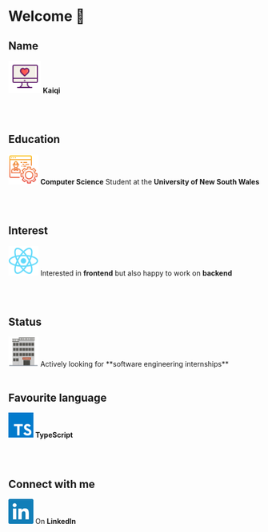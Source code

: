 # Welcome 👋

## Name
[<img src=assets/love.svg alt="MacBook" width="65" />](https://kaiqi-liang.web.app/)
**Kaiqi**

<br />
<br />

## Education
[<img src=assets/engineering.svg alt="MacBook" width="60" />](https://www.handbook.unsw.edu.au/undergraduate/programs/2021/3778)
**Computer Science** Student at the **University of New South Wales**

<br />
<br />

## Interest
[<img src=assets/react.svg alt="React.Js" width="60" />](https://reactjs.org)
Interested in **frontend** but also happy to work on **backend**

<br />
<br />

## Status
<img src=assets/software.svg alt="Software Engineering" width="60" />
Actively looking for **software engineering internships**

<br />
<br />

## Favourite language
[<img src=assets/typescript.svg alt="TypeScript" width="50" />](https://www.typescriptlang.org)
**TypeScript**

<br />
<br />

## Connect with me
[<img src=assets/linkedin.svg alt="LinkedIn" width="50" />](https://www.linkedin.com/in/kaiqiliang)
On **LinkedIn**